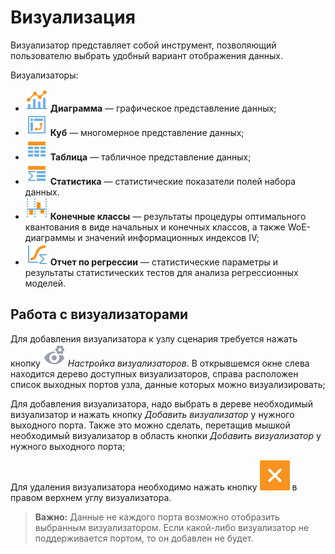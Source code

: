 # Визуализация

Визуализатор представляет собой инструмент, позволяющий пользователю выбрать удобный вариант отображения данных.

Визуализаторы:

* ![](../images/icons/view_types_18/view_types_default-01.svg) **Диаграмма** — графическое представление данных;
* ![](../images/icons/view_types_18/view_types_default-03.svg) **Куб** — многомерное представление данных;
* ![](../images/icons/view_types_18/view_types_default-02.svg) **Таблица** — табличное представление данных;
* ![](../images/icons/view_types_18/view_types_default-05.svg) **Статистика** — статистические показатели полей набора данных.
* ![](../images/icons/view_types_18/view_types_default-04.svg) **Конечные классы** — результаты процедуры оптимального квантования в виде начальных и конечных классов, а также WoE-диаграммы и значений информационных индексов IV;
* ![](../images/icons/view_types_18/view_types_default-06.svg) **Отчет по регрессии** — статистические параметры и результаты статистических тестов для анализа регрессионных моделей.

## Работа с визуализаторами

Для добавления визуализатора к узлу сценария требуется нажать кнопку ![](../images/icons/controls/visualizer_notactive.svg) *Настройка визуализаторов*. В открывшемся окне слева находится дерево доступных визуализаторов, справа расположен список выходных портов узла, данные которых можно визуализировать;

Для добавления визуализатора, надо выбрать в дереве необходимый визуализатор и нажать кнопку *Добавить визуализатор* у нужного выходного порта. Также это можно сделать, перетащив мышкой необходимый визуализатор в область кнопки *Добавить визуализатор* у нужного выходного порта;

Для удаления визуализатора необходимо нажать кнопку ![](./delete.svg) в правом верхнем углу визуализатора.

>**Важно:** Данные не каждого порта возможно отобразить выбранным визуализатором. Если какой-либо визуализатор не поддерживается портом, то он добавлен не будет.
